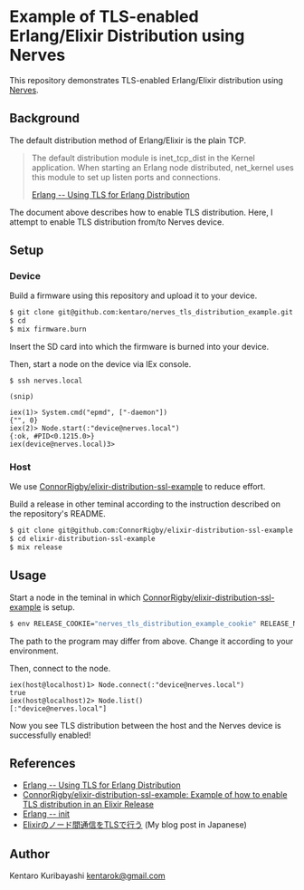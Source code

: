 # Example of TLS-enabled Erlang/Elixir Distribution using Nerves

This repository demonstrates TLS-enabled Erlang/Elixir distribution using [Nerves](https://github.com/nerves-project/).

## Background

The default distribution method of Erlang/Elixir is the plain TCP.

> The default distribution module is inet_tcp_dist in the Kernel application. When starting an Erlang node distributed, net_kernel uses this module to set up listen ports and connections.
>
> [Erlang -- Using TLS for Erlang Distribution](http://erlang.org/doc/apps/ssl/ssl_distribution.html)

The document above describes how to enable TLS distribution. Here, I attempt to enable TLS distribution from/to Nerves device.

## Setup

### Device

Build a firmware using this repository and upload it to your device.

```sh
$ git clone git@github.com:kentaro/nerves_tls_distribution_example.git
$ cd 
$ mix firmware.burn
```

Insert the SD card into which the firmware is burned into your device.

Then, start a node on the device via IEx console.

```
$ ssh nerves.local

(snip)

iex(1)> System.cmd("epmd", ["-daemon"])
{"", 0}
iex(2)> Node.start(:"device@nerves.local")
{:ok, #PID<0.1215.0>}
iex(device@nerves.local)3>
```

### Host

We use [ConnorRigby/elixir-distribution-ssl-example](ConnorRigby/elixir-distribution-ssl-example) to reduce effort.

Build a release in other teminal according to the instruction described on the repository's README.

```sh
$ git clone git@github.com:ConnorRigby/elixir-distribution-ssl-example.git
$ cd elixir-distribution-ssl-example
$ mix release
```

## Usage

Start a node in the teminal in which [ConnorRigby/elixir-distribution-ssl-example](ConnorRigby/elixir-distribution-ssl-example) is setup.

```sh
$ env RELEASE_COOKIE="nerves_tls_distribution_example_cookie" RELEASE_NODE=host@localhost RELEASE_DISTRIBUTION=name _build/rpi3_dev/rel/example/bin/example start_iex
```

The path to the program may differ from above. Change it according to your environment.

Then, connect to the node.

```
iex(host@localhost)1> Node.connect(:"device@nerves.local")
true
iex(host@localhost)2> Node.list()
[:"device@nerves.local"]
```

Now you see TLS distribution between the host and the Nerves device is successfully enabled!

## References

* [Erlang -- Using TLS for Erlang Distribution](http://erlang.org/doc/apps/ssl/ssl_distribution.html)
* [ConnorRigby/elixir-distribution-ssl-example: Example of how to enable TLS distribution in an Elixir Release](https://github.com/ConnorRigby/elixir-distribution-ssl-example)
* [Erlang -- init](https://erlang.org/doc/man/init.html#get_argument-1)
* [Elixirのノード間通信をTLSで行う](https://zenn.dev/kentarok/scraps/9ff1559b6af1cb) (My blog post in Japanese)

## Author

Kentaro Kuribayashi <kentarok@gmail.com>
